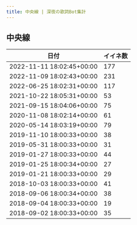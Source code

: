 ```yaml
---
title: 中央線 | 深夜の歌詞Bot集計
---
```

## 中央線

|日付|イイネ数|
|-|-|
|2022-11-11 18:02:45+00:00|177|
|2022-11-09 18:02:43+00:00|231|
|2022-06-25 18:02:31+00:00|117|
|2021-10-22 18:05:31+00:00|53|
|2021-09-15 18:04:06+00:00|75|
|2020-11-08 18:02:14+00:00|61|
|2020-05-14 18:03:19+00:00|79|
|2019-11-10 18:00:33+00:00|38|
|2019-05-31 18:00:33+00:00|31|
|2019-01-27 18:00:33+00:00|44|
|2019-01-25 18:00:34+00:00|27|
|2019-01-21 18:00:33+00:00|29|
|2018-10-03 18:00:33+00:00|41|
|2018-09-06 18:00:34+00:00|38|
|2018-09-04 18:00:33+00:00|19|
|2018-09-02 18:00:33+00:00|35|
